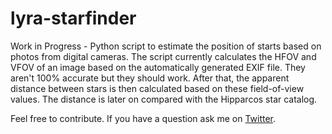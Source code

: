 # lyra-starfinder
Work in Progress - Python script to estimate the position of starts based on photos from digital cameras. The script currently calculates the HFOV and VFOV of an image based on the automatically generated EXIF file. They aren't 100% accurate but they should work. After that, the apparent distance between stars is then calculated based on these field-of-view values. The distance is later on compared with the Hipparcos star catalog. 

Feel free to contribute. If you have a question ask me on [Twitter](https://twitter.com/luigifcruz).
